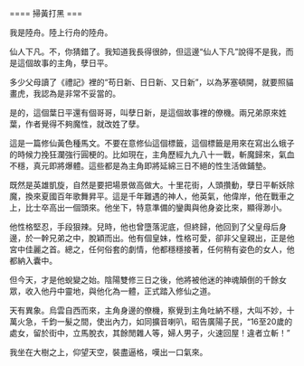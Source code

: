 ==== 掃黃打黑 ===

我是陸舟。陸上行舟的陸舟。

仙人下凡。不，你猜錯了。我知道我長得很帥，但這邊“仙人下凡”說得不是我，而是這個故事的主角，孽日平。

多少父母讀了《禮記》裡的“苟日新、日日新、又日新”，以為茅塞頓開，就要照貓畫虎，我認為是非常不妥當的。

是的，這個葉日平還有個哥哥，叫孽日新，是這個故事裡的僚機。兩兄弟原來姓葉，作者覺得不夠魔性，就改姓了孽。

這是一篇修仙黃色種馬文。不要在意修仙這個標籤，這個標籤是用來在寫出么蛾子的時候力挽狂瀾強行圓梗的。比如現在，主角歷經九九八十一戰，斬魔歸來，氣血不穩，真元即將爆體。這些都是為主角即將延綿三日不絕的性生活做鋪墊。

既然是英雄凱旋，自然是要把場景做高做大。十里花街，人頭攢動，孽日平斬妖除魔，換來夏國百年歌舞昇平。這是千年難遇的神人，他英氣，他偉岸，他在戰車之上，比士卒高出一個頭來。他坐下，特意準備的鑾輿與他身姿比來，顯得渺小。

他性格堅忍，手段狠辣。兒時，他也曾墮落泥底，但終歸，他回到了父皇母后身邊，於一幹兄弟之中，脫穎而出。他有個皇妹，性格可愛，卻非父皇親出，正是他宮中佳麗之首。總之，任何俗套的劇情，他都穩穩接著，任何稍有姿色的女人，他都納入囊中。

但今天，才是他蛻變之始。陰陽雙修三日之後，他將被他迷的神魂顛倒的千餘女眾，收入他丹中靈地，與他化為一體，正式踏入修仙之道。

天有異象。烏雲自西而來，主角身邊的僚機，察覺到主角吐納不穩，大叫不妙，十萬火急，千鈞一髮之間，使出內力，如同擴音喇叭，昭告廣陽子民，“16至20歲的處女，留於街中，立馬脫衣，其餘閒雜人等，婦人男子，火速回屋！違者立斬！”

我坐在大樹之上，仰望天空，裝盡逼格，嘆出一口氣來。